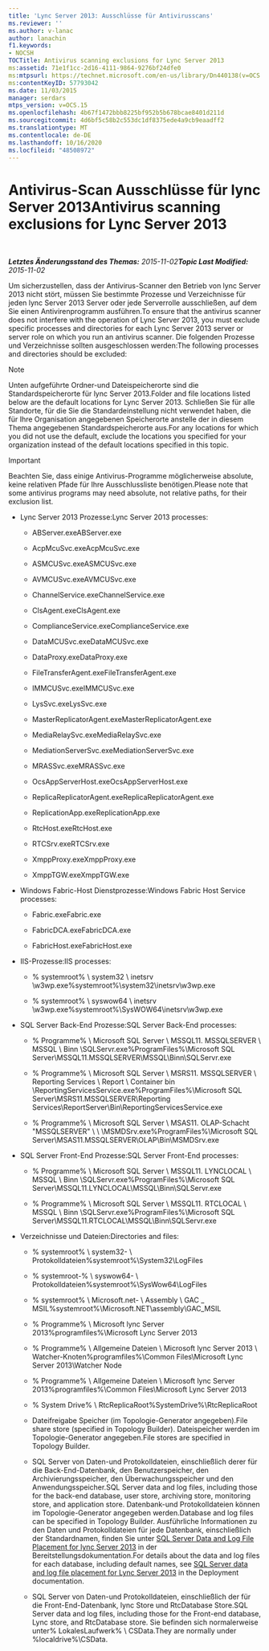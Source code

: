 ```yaml
---
title: 'Lync Server 2013: Ausschlüsse für Antivirusscans'
ms.reviewer: ''
ms.author: v-lanac
author: lanachin
f1.keywords:
- NOCSH
TOCTitle: Antivirus scanning exclusions for Lync Server 2013
ms:assetid: 71e1f1cc-2d16-4111-9864-9276bf24dfe0
ms:mtpsurl: https://technet.microsoft.com/en-us/library/Dn440138(v=OCS.15)
ms:contentKeyID: 57793042
ms.date: 11/03/2015
manager: serdars
mtps_version: v=OCS.15
ms.openlocfilehash: 4b67f1472bbb8225bf952b5b678bcae8401d211d
ms.sourcegitcommit: 4d6bf5c58b2c553dc1df8375ede4a9cb9eaadff2
ms.translationtype: MT
ms.contentlocale: de-DE
ms.lasthandoff: 10/16/2020
ms.locfileid: "48508972"
---
```

# <a name="antivirus-scanning-exclusions-for-lync-server-2013"></a><span data-ttu-id="9dd29-102">Antivirus-Scan Ausschlüsse für lync Server 2013</span><span class="sxs-lookup"><span data-stu-id="9dd29-102">Antivirus scanning exclusions for Lync Server 2013</span></span>

<div data-xmlns="http://www.w3.org/1999/xhtml">

<div class="topic" data-xmlns="http://www.w3.org/1999/xhtml" data-msxsl="urn:schemas-microsoft-com:xslt" data-cs="https://msdn.microsoft.com/">

<div data-asp="https://msdn2.microsoft.com/asp">



</div>

<div id="mainSection">

<div id="mainBody">

<span> </span>

<span data-ttu-id="9dd29-103">_**Letztes Änderungsstand des Themas:** 2015-11-02_</span><span class="sxs-lookup"><span data-stu-id="9dd29-103">_**Topic Last Modified:** 2015-11-02_</span></span>

<span data-ttu-id="9dd29-104">Um sicherzustellen, dass der Antivirus-Scanner den Betrieb von lync Server 2013 nicht stört, müssen Sie bestimmte Prozesse und Verzeichnisse für jeden lync Server 2013 Server oder jede Serverrolle ausschließen, auf dem Sie einen Antivirenprogramm ausführen.</span><span class="sxs-lookup"><span data-stu-id="9dd29-104">To ensure that the antivirus scanner does not interfere with the operation of Lync Server 2013, you must exclude specific processes and directories for each Lync Server 2013 server or server role on which you run an antivirus scanner.</span></span> <span data-ttu-id="9dd29-105">Die folgenden Prozesse und Verzeichnisse sollten ausgeschlossen werden:</span><span class="sxs-lookup"><span data-stu-id="9dd29-105">The following processes and directories should be excluded:</span></span>

<div>


> [!NOTE]  
> <span data-ttu-id="9dd29-106">Unten aufgeführte Ordner-und Dateispeicherorte sind die Standardspeicherorte für lync Server 2013.</span><span class="sxs-lookup"><span data-stu-id="9dd29-106">Folder and file locations listed below are the default locations for Lync Server 2013.</span></span> <span data-ttu-id="9dd29-107">Schließen Sie für alle Standorte, für die Sie die Standardeinstellung nicht verwendet haben, die für Ihre Organisation angegebenen Speicherorte anstelle der in diesem Thema angegebenen Standardspeicherorte aus.</span><span class="sxs-lookup"><span data-stu-id="9dd29-107">For any locations for which you did not use the default, exclude the locations you specified for your organization instead of the default locations specified in this topic.</span></span>



</div>

<div>


> [!IMPORTANT]  
> <span data-ttu-id="9dd29-108">Beachten Sie, dass einige Antivirus-Programme möglicherweise absolute, keine relativen Pfade für Ihre Ausschlussliste benötigen.</span><span class="sxs-lookup"><span data-stu-id="9dd29-108">Please note that some antivirus programs may need absolute, not relative paths, for their exclusion list.</span></span>



</div>

  - <span data-ttu-id="9dd29-109">Lync Server 2013 Prozesse:</span><span class="sxs-lookup"><span data-stu-id="9dd29-109">Lync Server 2013 processes:</span></span>
    
      - <span data-ttu-id="9dd29-110">ABServer.exe</span><span class="sxs-lookup"><span data-stu-id="9dd29-110">ABServer.exe</span></span>
    
      - <span data-ttu-id="9dd29-111">AcpMcuSvc.exe</span><span class="sxs-lookup"><span data-stu-id="9dd29-111">AcpMcuSvc.exe</span></span>
    
      - <span data-ttu-id="9dd29-112">ASMCUSvc.exe</span><span class="sxs-lookup"><span data-stu-id="9dd29-112">ASMCUSvc.exe</span></span>
    
      - <span data-ttu-id="9dd29-113">AVMCUSvc.exe</span><span class="sxs-lookup"><span data-stu-id="9dd29-113">AVMCUSvc.exe</span></span>
    
      - <span data-ttu-id="9dd29-114">ChannelService.exe</span><span class="sxs-lookup"><span data-stu-id="9dd29-114">ChannelService.exe</span></span>
    
      - <span data-ttu-id="9dd29-115">ClsAgent.exe</span><span class="sxs-lookup"><span data-stu-id="9dd29-115">ClsAgent.exe</span></span>
    
      - <span data-ttu-id="9dd29-116">ComplianceService.exe</span><span class="sxs-lookup"><span data-stu-id="9dd29-116">ComplianceService.exe</span></span>
    
      - <span data-ttu-id="9dd29-117">DataMCUSvc.exe</span><span class="sxs-lookup"><span data-stu-id="9dd29-117">DataMCUSvc.exe</span></span>
    
      - <span data-ttu-id="9dd29-118">DataProxy.exe</span><span class="sxs-lookup"><span data-stu-id="9dd29-118">DataProxy.exe</span></span>
    
      - <span data-ttu-id="9dd29-119">FileTransferAgent.exe</span><span class="sxs-lookup"><span data-stu-id="9dd29-119">FileTransferAgent.exe</span></span>
    
      - <span data-ttu-id="9dd29-120">IMMCUSvc.exe</span><span class="sxs-lookup"><span data-stu-id="9dd29-120">IMMCUSvc.exe</span></span>
    
      - <span data-ttu-id="9dd29-121">LysSvc.exe</span><span class="sxs-lookup"><span data-stu-id="9dd29-121">LysSvc.exe</span></span>
    
      - <span data-ttu-id="9dd29-122">MasterReplicatorAgent.exe</span><span class="sxs-lookup"><span data-stu-id="9dd29-122">MasterReplicatorAgent.exe</span></span>
    
      - <span data-ttu-id="9dd29-123">MediaRelaySvc.exe</span><span class="sxs-lookup"><span data-stu-id="9dd29-123">MediaRelaySvc.exe</span></span>
    
      - <span data-ttu-id="9dd29-124">MediationServerSvc.exe</span><span class="sxs-lookup"><span data-stu-id="9dd29-124">MediationServerSvc.exe</span></span>
    
      - <span data-ttu-id="9dd29-125">MRASSvc.exe</span><span class="sxs-lookup"><span data-stu-id="9dd29-125">MRASSvc.exe</span></span>
    
      - <span data-ttu-id="9dd29-126">OcsAppServerHost.exe</span><span class="sxs-lookup"><span data-stu-id="9dd29-126">OcsAppServerHost.exe</span></span>
    
      - <span data-ttu-id="9dd29-127">ReplicaReplicatorAgent.exe</span><span class="sxs-lookup"><span data-stu-id="9dd29-127">ReplicaReplicatorAgent.exe</span></span>
    
      - <span data-ttu-id="9dd29-128">ReplicationApp.exe</span><span class="sxs-lookup"><span data-stu-id="9dd29-128">ReplicationApp.exe</span></span>
    
      - <span data-ttu-id="9dd29-129">RtcHost.exe</span><span class="sxs-lookup"><span data-stu-id="9dd29-129">RtcHost.exe</span></span>
    
      - <span data-ttu-id="9dd29-130">RTCSrv.exe</span><span class="sxs-lookup"><span data-stu-id="9dd29-130">RTCSrv.exe</span></span>
    
      - <span data-ttu-id="9dd29-131">XmppProxy.exe</span><span class="sxs-lookup"><span data-stu-id="9dd29-131">XmppProxy.exe</span></span>
    
      - <span data-ttu-id="9dd29-132">XmppTGW.exe</span><span class="sxs-lookup"><span data-stu-id="9dd29-132">XmppTGW.exe</span></span>

  - <span data-ttu-id="9dd29-133">Windows Fabric-Host Dienstprozesse:</span><span class="sxs-lookup"><span data-stu-id="9dd29-133">Windows Fabric Host Service processes:</span></span>
    
      - <span data-ttu-id="9dd29-134">Fabric.exe</span><span class="sxs-lookup"><span data-stu-id="9dd29-134">Fabric.exe</span></span>
    
      - <span data-ttu-id="9dd29-135">FabricDCA.exe</span><span class="sxs-lookup"><span data-stu-id="9dd29-135">FabricDCA.exe</span></span>
    
      - <span data-ttu-id="9dd29-136">FabricHost.exe</span><span class="sxs-lookup"><span data-stu-id="9dd29-136">FabricHost.exe</span></span>

  - <span data-ttu-id="9dd29-137">IIS-Prozesse:</span><span class="sxs-lookup"><span data-stu-id="9dd29-137">IIS processes:</span></span>
    
      - <span data-ttu-id="9dd29-138">% systemroot% \\ system32 \\ inetsrv \\w3wp.exe</span><span class="sxs-lookup"><span data-stu-id="9dd29-138">%systemroot%\\system32\\inetsrv\\w3wp.exe</span></span>
    
      - <span data-ttu-id="9dd29-139">% systemroot% \\ syswow64 \\ inetsrv \\w3wp.exe</span><span class="sxs-lookup"><span data-stu-id="9dd29-139">%systemroot%\\SysWOW64\\inetsrv\\w3wp.exe</span></span>

  - <span data-ttu-id="9dd29-140">SQL Server Back-End Prozesse:</span><span class="sxs-lookup"><span data-stu-id="9dd29-140">SQL Server Back-End processes:</span></span>
    
      - <span data-ttu-id="9dd29-141">% Programme% \\ Microsoft SQL Server \\ MSSQL11. MSSQLSERVER \\ MSSQL \\ Binn \\SQLServr.exe</span><span class="sxs-lookup"><span data-stu-id="9dd29-141">%ProgramFiles%\\Microsoft SQL Server\\MSSQL11.MSSQLSERVER\\MSSQL\\Binn\\SQLServr.exe</span></span>
    
      - <span data-ttu-id="9dd29-142">% Programme% \\ Microsoft SQL Server \\ MSRS11. MSSQLSERVER \\ Reporting Services \\ Report \\ Container bin \\ReportingServicesService.exe</span><span class="sxs-lookup"><span data-stu-id="9dd29-142">%ProgramFiles%\\Microsoft SQL Server\\MSRS11.MSSQLSERVER\\Reporting Services\\ReportServer\\Bin\\ReportingServicesService.exe</span></span>
    
      - <span data-ttu-id="9dd29-143">% Programme% \\ Microsoft SQL Server \\ MSAS11. OLAP-Schacht "MSSQLSERVER" \\ \\ \\MSMDSrv.exe</span><span class="sxs-lookup"><span data-stu-id="9dd29-143">%ProgramFiles%\\Microsoft SQL Server\\MSAS11.MSSQLSERVER\\OLAP\\Bin\\MSMDSrv.exe</span></span>

  - <span data-ttu-id="9dd29-144">SQL Server Front-End Prozesse:</span><span class="sxs-lookup"><span data-stu-id="9dd29-144">SQL Server Front-End processes:</span></span>
    
      - <span data-ttu-id="9dd29-145">% Programme% \\ Microsoft SQL Server \\ MSSQL11. LYNCLOCAL \\ MSSQL \\ Binn \\SQLServr.exe</span><span class="sxs-lookup"><span data-stu-id="9dd29-145">%ProgramFiles%\\Microsoft SQL Server\\MSSQL11.LYNCLOCAL\\MSSQL\\Binn\\SQLServr.exe</span></span>
    
      - <span data-ttu-id="9dd29-146">% Programme% \\ Microsoft SQL Server \\ MSSQL11. RTCLOCAL \\ MSSQL \\ Binn \\SQLServr.exe</span><span class="sxs-lookup"><span data-stu-id="9dd29-146">%ProgramFiles%\\Microsoft SQL Server\\MSSQL11.RTCLOCAL\\MSSQL\\Binn\\SQLServr.exe</span></span>

  - <span data-ttu-id="9dd29-147">Verzeichnisse und Dateien:</span><span class="sxs-lookup"><span data-stu-id="9dd29-147">Directories and files:</span></span>
    
      - <span data-ttu-id="9dd29-148">% systemroot% \\ system32- \\ Protokolldateien</span><span class="sxs-lookup"><span data-stu-id="9dd29-148">%systemroot%\\System32\\LogFiles</span></span>
    
      - <span data-ttu-id="9dd29-149">% systemroot-% \\ syswow64- \\ Protokolldateien</span><span class="sxs-lookup"><span data-stu-id="9dd29-149">%systemroot%\\SysWow64\\LogFiles</span></span>
    
      - <span data-ttu-id="9dd29-150">% systemroot% \\ Microsoft.net- \\ Assembly \\ GAC \_ MSIL</span><span class="sxs-lookup"><span data-stu-id="9dd29-150">%systemroot%\\Microsoft.NET\\assembly\\GAC\_MSIL</span></span>
    
      - <span data-ttu-id="9dd29-151">% Programme% \\ Microsoft lync Server 2013</span><span class="sxs-lookup"><span data-stu-id="9dd29-151">%programfiles%\\Microsoft Lync Server 2013</span></span>
    
      - <span data-ttu-id="9dd29-152">% Programme% \\ Allgemeine Dateien \\ Microsoft lync Server 2013 \\ Watcher-Knoten</span><span class="sxs-lookup"><span data-stu-id="9dd29-152">%programfiles%\\Common Files\\Microsoft Lync Server 2013\\Watcher Node</span></span>
    
      - <span data-ttu-id="9dd29-153">% Programme% \\ Allgemeine Dateien \\ Microsoft lync Server 2013</span><span class="sxs-lookup"><span data-stu-id="9dd29-153">%programfiles%\\Common Files\\Microsoft Lync Server 2013</span></span>
    
      - <span data-ttu-id="9dd29-154">% System Drive% \\ RtcReplicaRoot</span><span class="sxs-lookup"><span data-stu-id="9dd29-154">%SystemDrive%\\RtcReplicaRoot</span></span>
    
      - <span data-ttu-id="9dd29-155">Dateifreigabe Speicher (im Topologie-Generator angegeben).</span><span class="sxs-lookup"><span data-stu-id="9dd29-155">File share store (specified in Topology Builder).</span></span> <span data-ttu-id="9dd29-156">Dateispeicher werden im Topologie-Generator angegeben.</span><span class="sxs-lookup"><span data-stu-id="9dd29-156">File stores are specified in Topology Builder.</span></span>
    
      - <span data-ttu-id="9dd29-157">SQL Server von Daten-und Protokolldateien, einschließlich derer für die Back-End-Datenbank, den Benutzerspeicher, den Archivierungsspeicher, den Überwachungsspeicher und den Anwendungsspeicher.</span><span class="sxs-lookup"><span data-stu-id="9dd29-157">SQL Server data and log files, including those for the back-end database, user store, archiving store, monitoring store, and application store.</span></span> <span data-ttu-id="9dd29-158">Datenbank-und Protokolldateien können im Topologie-Generator angegeben werden.</span><span class="sxs-lookup"><span data-stu-id="9dd29-158">Database and log files can be specified in Topology Builder.</span></span> <span data-ttu-id="9dd29-159">Ausführliche Informationen zu den Daten und Protokolldateien für jede Datenbank, einschließlich der Standardnamen, finden Sie unter [SQL Server Data and Log File Placement for lync Server 2013](lync-server-2013-sql-server-data-and-log-file-placement.md) in der Bereitstellungsdokumentation.</span><span class="sxs-lookup"><span data-stu-id="9dd29-159">For details about the data and log files for each database, including default names, see [SQL Server data and log file placement for Lync Server 2013](lync-server-2013-sql-server-data-and-log-file-placement.md) in the Deployment documentation.</span></span>
    
      - <span data-ttu-id="9dd29-160">SQL Server von Daten-und Protokolldateien, einschließlich der für die Front-End-Datenbank, lync Store und RtcDatabase Store.</span><span class="sxs-lookup"><span data-stu-id="9dd29-160">SQL Server data and log files, including those for the Front-end database, Lync store, and RtcDatabase store.</span></span> <span data-ttu-id="9dd29-161">Sie befinden sich normalerweise unter% LokalesLaufwerk% \\ CSData.</span><span class="sxs-lookup"><span data-stu-id="9dd29-161">They are normally under %localdrive%\\CSData.</span></span>

</div>

<span> </span>

</div>

</div>

</div>

